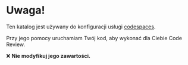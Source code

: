 # Uwaga!

Ten katalog jest używany do konfiguracji usługi [codespaces](https://github.com/features/codespaces).

Przy jego pomocy uruchamiam Twój kod, aby wykonać dla Ciebie Code Review.

❌ **Nie modyfikuj jego zawartości.**